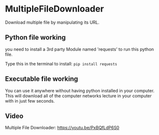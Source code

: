 # MultipleFileDownloader
Download multiple file by manipulating its URL.

## Python file working
you need to install a 3rd party Module named 'requests' to run this python file.

Type this in the terminal to install:
```pip install requests``` 

## Executable file working 
You can use it anywhere without having python installed in your computer. This will download all of the computer networks lecture in your computer with in just few seconds.

## Video
Multiple File Downloader: https://youtu.be/PxBQfLdP6S0
